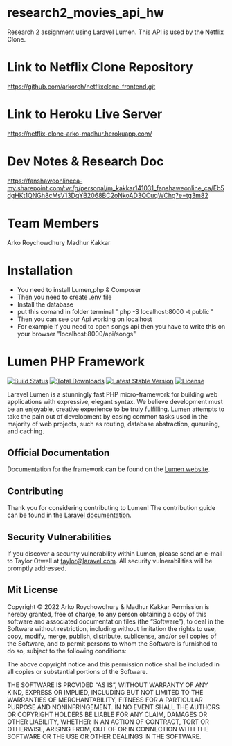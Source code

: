 # research2_movies_api_hw
Research 2 assignment using Laravel Lumen. This API is used by the Netflix Clone.

# Link to Netflix Clone Repository
https://github.com/arkorch/netflixclone_frontend.git

# Link to Heroku Live Server
https://netflix-clone-arko-madhur.herokuapp.com/

# Dev Notes & Research Doc
https://fanshaweonlineca-my.sharepoint.com/:w:/g/personal/m_kakkar141031_fanshaweonline_ca/Eb5dgHKt1QNGh8cMsV13DqYB2068BC2oNkoAD3QCuqWChg?e=tg3m82

# Team Members
Arko Roychowdhury
Madhur Kakkar

# Installation 
* You need to install Lumen,php & Composer 
* Then you need to create .env file 
* Install the database
* put this comand in folder terminal " php -S localhost:8000 -t public " 
* Then you can see our Api working on localhost
* For example if you need to open songs api then you have to write this on your browser "localhost:8000/api/songs"

# Lumen PHP Framework

[![Build Status](https://travis-ci.org/laravel/lumen-framework.svg)](https://travis-ci.org/laravel/lumen-framework)
[![Total Downloads](https://img.shields.io/packagist/dt/laravel/framework)](https://packagist.org/packages/laravel/lumen-framework)
[![Latest Stable Version](https://img.shields.io/packagist/v/laravel/framework)](https://packagist.org/packages/laravel/lumen-framework)
[![License](https://img.shields.io/packagist/l/laravel/framework)](https://packagist.org/packages/laravel/lumen-framework)

Laravel Lumen is a stunningly fast PHP micro-framework for building web applications with expressive, elegant syntax. We believe development must be an enjoyable, creative experience to be truly fulfilling. Lumen attempts to take the pain out of development by easing common tasks used in the majority of web projects, such as routing, database abstraction, queueing, and caching.

## Official Documentation

Documentation for the framework can be found on the [Lumen website](https://lumen.laravel.com/docs).

## Contributing

Thank you for considering contributing to Lumen! The contribution guide can be found in the [Laravel documentation](https://laravel.com/docs/contributions).

## Security Vulnerabilities

If you discover a security vulnerability within Lumen, please send an e-mail to Taylor Otwell at taylor@laravel.com. All security vulnerabilities will be promptly addressed.

## Mit License

Copyright © 2022 Arko Roychowdhury & Madhur Kakkar
Permission is hereby granted, free of charge, to any person obtaining a copy of this software and associated documentation files (the “Software”), to deal in the Software without restriction, including without limitation the rights to use, copy, modify, merge, publish, distribute, sublicense, and/or sell copies of the Software, and to permit persons to whom the Software is furnished to do so, subject to the following conditions:

The above copyright notice and this permission notice shall be included in all copies or substantial portions of the Software.

THE SOFTWARE IS PROVIDED “AS IS”, WITHOUT WARRANTY OF ANY KIND, EXPRESS OR IMPLIED, INCLUDING BUT NOT LIMITED TO THE WARRANTIES OF MERCHANTABILITY, FITNESS FOR A PARTICULAR PURPOSE AND NONINFRINGEMENT. IN NO EVENT SHALL THE AUTHORS OR COPYRIGHT HOLDERS BE LIABLE FOR ANY CLAIM, DAMAGES OR OTHER LIABILITY, WHETHER IN AN ACTION OF CONTRACT, TORT OR OTHERWISE, ARISING FROM, OUT OF OR IN CONNECTION WITH THE SOFTWARE OR THE USE OR OTHER DEALINGS IN THE SOFTWARE.

